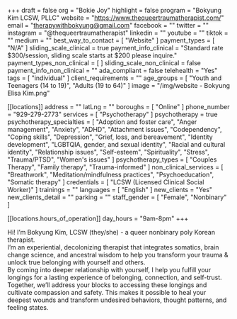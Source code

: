 +++
draft = false
org = "Bokie Joy"
highlight = false
program = "Bokyung Kim LCSW, PLLC"
website = "https://www.thequeertraumatherapist.com/"
email = "therapywithbokyung@gmail.com"
facebook = ""
twitter = ""
instagram = "@thequeertraumatherapist"
linkedin = ""
youtube = ""
tiktok = ""
medium = ""
best_way_to_contact = [ "Website" ]
payment_types = [ "N/A" ]
sliding_scale_clinical = true
payment_info_clinical = "Standard rate $300/session, sliding scale starts at $200 please inquire."
payment_types_non_clinical = [ ]
sliding_scale_non_clinical = false
payment_info_non_clinical = ""
ada_compliant = false
telehealth = "Yes"
tags = [ "individual" ]
client_requirements = ""
age_groups = [ "Youth and Teenagers (14 to 19)", "Adults (19 to 64)" ]
image = "/img/website - Bokyung Elisa Kim.png"

[[locations]]
address = ""
latLng = ""
boroughs = [ "Online" ]
phone_number = "929-279-2773"
services = [ "Psychotherapy" ]
psychotherapy = true
psychotherapy_specialties = [
  "Adoption and foster care",
  "Anger management",
  "Anxiety",
  "ADHD",
  "Attachment issues",
  "Codependency",
  "Coping skills",
  "Depression",
  "Grief, loss, and bereavement",
  "Identity development",
  "LGBTQIA, gender, and sexual identity",
  "Racial and cultural identity",
  "Relationship issues",
  "Self-esteem",
  "Spirituality",
  "Stress",
  "Trauma/PTSD",
  "Women's issues"
]
psychotherapy_types = [ "Couples Therapy", "Family therapy", "Trauma-informed" ]
non_clinical_services = [
  "Breathwork",
  "Meditation/mindfulness practices",
  "Psychoeducation",
  "Somatic therapy"
]
credentials = [ "LCSW (Licensed Clinical Social Worker)" ]
trainings = ""
languages = [ "English" ]
new_clients = "Yes"
new_clients_detail = ""
parking = ""
staff_gender = [ "Female", "Nonbinary" ]

  [[locations.hours_of_operation]]
  day_hours = "9am-8pm"
+++


Hi! I’m Bokyung Kim, LCSW (they/she) - a queer nonbinary poly Korean therapist. <br>
I’m an experiential, decolonizing therapist that integrates somatics, brain change science, and ancestral wisdom to help you transform your trauma & unlock true belonging with yourself and others. <br>
By coming into deeper relationship with yourself, I help you fulfill your longings for a lasting experience of belonging, connection, and self-trust. <br>
Together, we’ll address your blocks to accessing these longings and cultivate compassion and safety. This makes it possible to heal your deepest wounds and transform undesired behaviors, thought patterns, and feeling states. <br>
